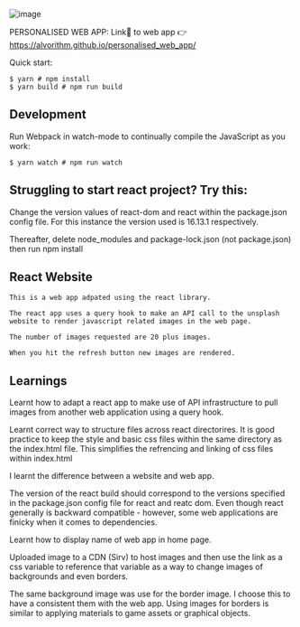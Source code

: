 ![image](https://user-images.githubusercontent.com/49029145/154023741-b54359bd-5dc1-49bb-9a06-c092a75f77bb.png)


PERSONALISED WEB APP: Link:link: to web app :point_right: https://alvorithm.github.io/personalised_web_app/

Quick start:

```
$ yarn # npm install
$ yarn build # npm run build
````

## Development

Run Webpack in watch-mode to continually compile the JavaScript as you work:

```
$ yarn watch # npm run watch
```

## Struggling to start react project? Try this:

Change the version values of react-dom and react within the package.json config file. For this instance the version used is 16.13.1 respectively.

Thereafter, delete node_modules and package-lock.json (not package.json) then run npm install

## React Website

	This is a web app adpated using the react library.

	The react app uses a query hook to make an API call to the unsplash website to render javascript related images in the web page.

	The number of images requested are 20 plus images.

	When you hit the refresh button new images are rendered. 

## Learnings

Learnt how to adapt a react app to make use of API infrastructure to pull images from another web application using a query hook.

Learnt correct way to structure files across react directorires. It is good practice to keep the style and basic css files within the same directory as the index.html file. This simplifies the refrencing and linking of css files within index.html

I learnt the difference between a website and web app.

The version of the react build should correspond to the versions specified in the package.json config file for react and reatc dom. Even though react generally is backward compatible - however, some web applications are finicky when it comes to dependencies.

Learnt how to display name of web app in home page.

Uploaded image to a CDN (Sirv) to host images and then use the link as a css variable to reference that variable as a way to change images of backgrounds and even borders.

The same background image was use for the border image. I choose this to have a consistent them with the web app. Using images for borders is similar to applying materials to game assets or graphical objects.







